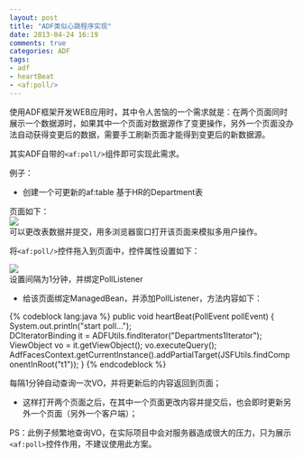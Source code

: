 ```yaml
---
layout: post
title: "ADF类似心跳程序实现"
date: 2013-04-24 16:19
comments: true
categories: ADF
tags: 
- adf
- heartBeat
- <af:poll/>
---
```

使用ADF框架开发WEB应用时，其中令人苦恼的一个需求就是：在两个页面同时展示一个数据源时，如果其中一个页面对数据源作了变更操作，另外一个页面没办法自动获得变更后的数据，需要手工刷新页面才能得到变更后的新数据源。   

其实ADF自带的`<af:poll/>`组件即可实现此需求。

例子：

- 创建一个可更新的af:table 基于HR的Department表

页面如下：   
![](../../../wp-content/uploads/QQ截图20130424160613.jpg)    
可以更改表数据并提交，用多浏览器窗口打开该页面来模拟多用户操作。

将`<af:poll/>`控件拖入到页面中，控件属性设置如下：    

![](../../../wp-content/uploads/QQ截图20130424161027.jpg)    
设置间隔为1分钟，并绑定PollListener

  
- 给该页面绑定ManagedBean，并添加PollListener，方法内容如下：    

{% codeblock lang:java %}
    public void heartBeat(PollEvent pollEvent) {
        System.out.println("start poll...");        
        DCIteratorBinding it = ADFUtils.findIterator("Departments1Iterator");
        ViewObject vo = it.getViewObject();
        vo.executeQuery();
        AdfFacesContext.getCurrentInstance().addPartialTarget(JSFUtils.findComponentInRoot("t1"));
       }
{% endcodeblock %}    

每隔1分钟自动查询一次VO，并将更新后的内容返回到页面；    

- 这样打开两个页面之后，在其中一个页面更改内容并提交后，也会即时更新另外一个页面（另外一个客户端）；

PS：此例子频繁地查询VO，在实际项目中会对服务器造成很大的压力，只为展示`<af:poll>`控件作用，不建议使用此方案。

